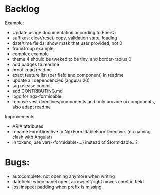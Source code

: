 # Backlog

Example:

- Update usage documentation according to EnerQi
- suffixes: clear/reset, copy, validation state, loading
- date/time fields: show mask that user provided, not 0
- fromGroup example
- complex example
- theme 4 should be tweked to be tiny, and border-radius 0
- add badges to readme
- proof-read readme
- exact feature list (per field and component) in readme
- update all dependencies (angular 20)
- tag release commit
- add CONTRIBUTING.md
- logo for ngx-formidable
- remove vest directives/components and only provide ui components, also adapt readme

Improvements:

- ARIA attributes
- rename FormDirective to NgxFormidableFormDirective. (no naming clash with Angular)
- in tokens, use var(--formidable-...) instead of $formidable...?

# Bugs:

- autocomplete: not opening anymore when writing
- datefield: when panel open, arrow/left/right moves caret in field
- ios: inspect padding when prefix is missing
